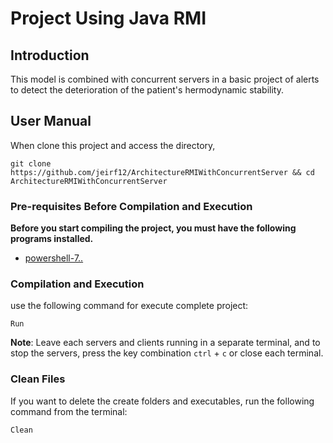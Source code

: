 # Project Using Java RMI

## Introduction
This model is combined with concurrent servers in a basic project of alerts to detect the deterioration of the patient's hermodynamic stability.

## User Manual
When clone this project and access the directory,
```
git clone https://github.com/jeirf12/ArchitectureRMIWithConcurrentServer && cd ArchitectureRMIWithConcurrentServer
```
### Pre-requisites Before Compilation and Execution
**Before you start compiling the project, you must have the following programs installed.**
* [powershell-7..](https://github.com/PowerShell/powershell/releases)

### Compilation and Execution
use the following command for execute complete project: 
```
Run
```
**Note**: Leave each servers and clients running in a separate terminal, and to stop the servers, press the key combination `ctrl` + `c` or close each terminal.

### Clean Files
If you want to delete the create folders and executables, run the following command from the terminal:
```
Clean
```
